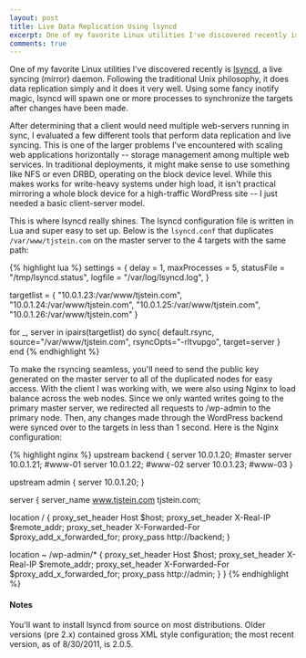 ```yaml
---
layout: post
title: Live Data Replication Using lsyncd
excerpt: One of my favorite Linux utilities I've discovered recently is lsyncd, a live syncing (mirror) daemon. Following the traditional Unix philosophy, it does data replication simply and it does it very well.
comments: true
---
```


One of my favorite Linux utilities I've discovered recently is <a href="http://code.google.com/p/lsyncd/" title="lsyncd - Live Syncing (Mirror) Daemon" rel="external">lsyncd</a>, a live syncing (mirror) daemon. Following the traditional Unix philosophy, it does data replication simply and it does it very well. Using some fancy inotify magic, lsyncd will spawn one or more processes to synchronize the targets after changes have been made.

After determining that a client would need multiple web-servers running in sync, I evaluated a few different tools that perform data replication and live syncing. This is one of the larger problems I've encountered with scaling web applications horizontally -- storage management among multiple web services. In traditional deployments, it might make sense to use something like NFS or even DRBD, operating on the block device level. While this makes works for write-heavy systems under high load, it isn't practical mirroring a whole block device for a high-traffic WordPress site -- I just needed a basic client-server model.

This is where lsyncd really shines. The lsyncd configuration file is written in Lua and super easy to set up. Below is the `lsyncd.conf` that duplicates `/var/www/tjstein.com` on the master server to the 4 targets with the same path:

{% highlight lua %}
settings = {
   delay        = 1,
   maxProcesses = 5,
   statusFile   = "/tmp/lsyncd.status",
   logfile      = "/var/log/lsyncd.log",
}

targetlist = {
 "10.0.1.23:/var/www/tjstein.com",
 "10.0.1.24:/var/www/tjstein.com",
 "10.0.1.25:/var/www/tjstein.com",
 "10.0.1.26:/var/www/tjstein.com"
}

for _, server in ipairs(targetlist) do
  sync{ default.rsync,
    source="/var/www/tjstein.com",
    rsyncOpts="-rltvupgo",
    target=server
  }
end
{% endhighlight %}

To make the rsyncing seamless, you'll need to send the public key generated on the master server to all of the duplicated nodes for easy access. With the client I was working with, we were also using Nginx to load balance across the web nodes. Since we only wanted writes going to the primary master server, we redirected all requests to /wp-admin to the primary node. Then, any changes made through the WordPress backend were synced over to the targets in less than 1 second. Here is the Nginx configuration:

{% highlight nginx %}
upstream backend  {
  server 10.0.1.20; #master
  server 10.0.1.21; #www-01
  server 10.0.1.22; #www-02
  server 10.0.1.23; #www-03
}

upstream admin {
  server 10.0.1.20;
}

server {
  server_name www.tjstein.com tjstein.com;

  location / {
    proxy_set_header Host $host;
    proxy_set_header X-Real-IP $remote_addr;
    proxy_set_header X-Forwarded-For $proxy_add_x_forwarded_for;
    proxy_pass  http://backend;
  }

  location ~ /wp-admin/* {
    proxy_set_header Host $host;
    proxy_set_header X-Real-IP $remote_addr;
    proxy_set_header X-Forwarded-For $proxy_add_x_forwarded_for;
    proxy_pass  http://admin;
  }
}
{% endhighlight %}

<h4>Notes</h4>

You'll want to install lsyncd from source on most distributions. Older versions (pre 2.x) contained gross XML style configuration; the most recent version, as of 8/30/2011, is 2.0.5.
